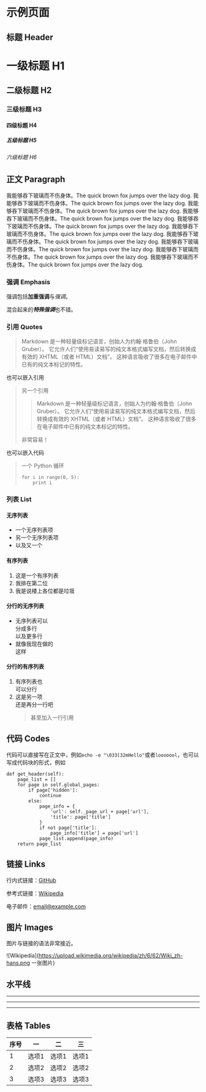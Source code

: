 # 示例页面

## 标题 Header

# 一级标题 H1

## 二级标题 H2

### 三级标题 H3

#### 四级标题 H4

##### 五级标题 H5

###### 六级标题 H6

## 正文 Paragraph

我能够吞下玻璃而不伤身体。The quick brown fox jumps over the lazy dog. 我能够吞下玻璃而不伤身体。The quick brown fox jumps over the lazy dog. 我能够吞下玻璃而不伤身体。The quick brown fox jumps over the lazy dog. 我能够吞下玻璃而不伤身体。The quick brown fox jumps over the lazy dog. 我能够吞下玻璃而不伤身体。The quick brown fox jumps over the lazy dog. 我能够吞下玻璃而不伤身体。The quick brown fox jumps over the lazy dog. 我能够吞下玻璃而不伤身体。The quick brown fox jumps over the lazy dog. 我能够吞下玻璃而不伤身体。The quick brown fox jumps over the lazy dog. 我能够吞下玻璃而不伤身体。The quick brown fox jumps over the lazy dog. 我能够吞下玻璃而不伤身体。The quick brown fox jumps over the lazy dog. 

### 强调 Emphasis

强调包括**加重强调**与*强调*。

混合起来的***特殊强调***也不错。

### 引用 Quotes

> Markdown 是一种轻量级标记语言，创始人为约翰·格鲁伯（John Gruber）。
> 它允许人们“使用易读易写的纯文本格式编写文档，然后转换成有效的 XHTML（或者 HTML）文档”。
> 这种语言吸收了很多在电子邮件中已有的纯文本标记的特性。

也可以嵌入引用

> 另一个引用
> > Markdown 是一种轻量级标记语言，创始人为约翰·格鲁伯（John Gruber）。
> > 它允许人们“使用易读易写的纯文本格式编写文档，然后转换成有效的 XHTML（或者 HTML）文档”。
> > 这种语言吸收了很多在电子邮件中已有的纯文本标记的特性。
>
> 非常容易！

也可以嵌入代码

> 一个 Python 循环
>
>     for i in range(0, 5):
>         print i
>

### 列表 List

#### 无序列表

* 一个无序列表项
* 另一个无序列表项
* 以及又一个

#### 有序列表

1. 这是一个有序列表
2. 我排在第二位
3. 我是说楼上各位都是垃圾

#### 分行的无序列表

* 无序列表可以  
  分成多行  
  以及更多行
* 就像我现在做的  
  这样

#### 分行的有序列表

1. 有序列表也  
   可以分行
2. 这是另一项  
   还是再分一行吧  
   > 甚至加入一行引用

## 代码 Codes

代码可以直接写在正文中，例如`echo -e "\033[32mHello"`或者`looooool`，也可以写成代码块的形式，例如

    def get_header(self):
        page_list = []
        for page in self.global_pages:
            if page['hidden']:
                continue
            else:
                page_info = {
                    'url': self._page_url + page['url'],
                    'title': page['title']
                }
                if not page['title']:
                    page_info['title'] = page['url']
                page_list.append(page_info)
        return page_list

## 链接 Links

行内式链接：[GitHub](http://github.com/)

参考式链接：[Wikipedia][1]

电子邮件：<email@example.com>

[1]: https://www.wikipedia.org/

## 图片 Images

图片与链接的语法非常接近。

![Wikipedia](https://upload.wikimedia.org/wikipedia/zh/6/62/Wiki_zh-hans.png 一张图片)

## 水平线

***

---

* * *

## 表格 Tables

| 序号 | 一 | 二 | 三 |
|-|-|-|-|
| 1 | 选项1 | 选项1 | 选项1 |
| 2 | 选项2 | 选项2 | 选项2 |
| 3 | 选项3 | 选项3 | 选项3 |
